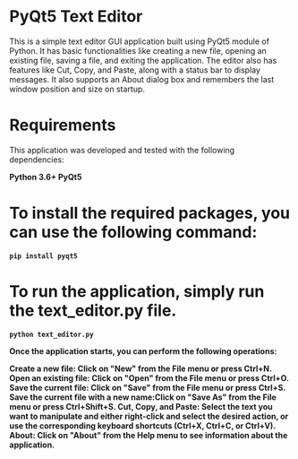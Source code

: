 # PyQt5 Text Editor
This is a simple text editor GUI application built using PyQt5 module of Python. It has basic functionalities like creating a new file, opening an existing file, saving a file, and exiting the application. The editor also has features like Cut, Copy, and Paste, along with a status bar to display messages. It also supports an About dialog box and remembers the last window position and size on startup.

# Requirements
This application was developed and tested with the following dependencies:

<b> Python 3.6+ <b/>
<b> PyQt5 </b>
# To install the required packages, you can use the following command:

```
pip install pyqt5
```
# To run the application, simply run the text_editor.py file.
```
python text_editor.py
```
Once the application starts, you can perform the following operations:

Create a new file: Click on "New" from the File menu or press Ctrl+N.
Open an existing file: Click on "Open" from the File menu or press Ctrl+O.
Save the current file: Click on "Save" from the File menu or press Ctrl+S.
Save the current file with a new name:Click on "Save As" from the File menu or press Ctrl+Shift+S.
Cut, Copy, and Paste: Select the text you want to manipulate and either right-click and select the desired action, or use the corresponding keyboard shortcuts (Ctrl+X, Ctrl+C, or Ctrl+V).
About: Click on "About" from the Help menu to see information about the application.
